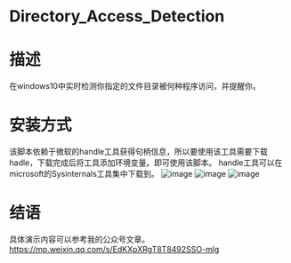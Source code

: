 # Directory_Access_Detection
# 描述
在windows10中实时检测你指定的文件目录被何种程序访问，并提醒你。
# 安装方式
该脚本依赖于微软的handle工具获得句柄信息，所以要使用该工具需要下载hadle，下载完成后将工具添加环境变量。即可使用该脚本。
handle工具可以在microsoft的Sysinternals工具集中下载到。
![image](https://user-images.githubusercontent.com/57693945/234564230-dca8548b-1e1c-49a3-8115-0cf921e34968.png)
![image](https://user-images.githubusercontent.com/57693945/234563602-6604dfa7-7cae-481f-b401-2e7c9afe6073.png)
![image](https://user-images.githubusercontent.com/57693945/234563719-f30f7af8-fc1c-4b8d-a087-388d30c02d54.png)
# 结语
  具体演示内容可以参考我的公众号文章。
  https://mp.weixin.qq.com/s/EdKXpXRgT8T8492SSO-mlg
